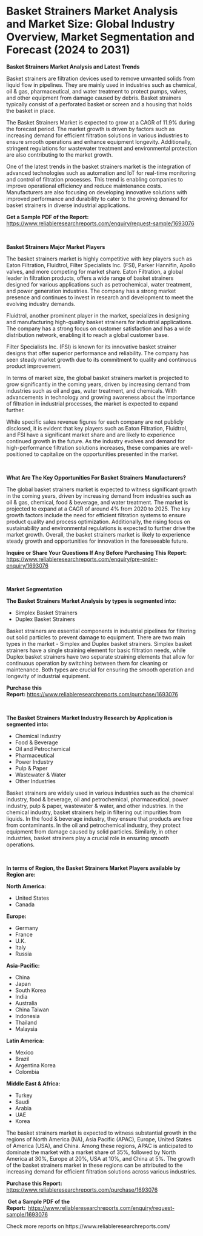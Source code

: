 <p><h1>Basket Strainers Market Analysis and Market Size: Global Industry Overview, Market Segmentation and Forecast (2024 to 2031)</h1></p><p><strong>Basket Strainers Market Analysis and Latest Trends</strong></p>
<p><p>Basket strainers are filtration devices used to remove unwanted solids from liquid flow in pipelines. They are mainly used in industries such as chemical, oil & gas, pharmaceutical, and water treatment to protect pumps, valves, and other equipment from damage caused by debris. Basket strainers typically consist of a perforated basket or screen and a housing that holds the basket in place.</p><p>The Basket Strainers Market is expected to grow at a CAGR of 11.9% during the forecast period. The market growth is driven by factors such as increasing demand for efficient filtration solutions in various industries to ensure smooth operations and enhance equipment longevity. Additionally, stringent regulations for wastewater treatment and environmental protection are also contributing to the market growth.</p><p>One of the latest trends in the basket strainers market is the integration of advanced technologies such as automation and IoT for real-time monitoring and control of filtration processes. This trend is enabling companies to improve operational efficiency and reduce maintenance costs. Manufacturers are also focusing on developing innovative solutions with improved performance and durability to cater to the growing demand for basket strainers in diverse industrial applications.</p></p>
<p><strong>Get a Sample PDF of the Report:&nbsp;</strong> <a href="https://www.reliableresearchreports.com/enquiry/request-sample/1693076">https://www.reliableresearchreports.com/enquiry/request-sample/1693076</a></p>
<p>&nbsp;</p>
<p><strong>Basket Strainers Major Market Players</strong></p>
<p><p>The basket strainers market is highly competitive with key players such as Eaton Filtration, Fluidtrol, Filter Specialists Inc. (FSI), Parker Hannifin, Apollo valves, and more competing for market share. Eaton Filtration, a global leader in filtration products, offers a wide range of basket strainers designed for various applications such as petrochemical, water treatment, and power generation industries. The company has a strong market presence and continues to invest in research and development to meet the evolving industry demands.</p><p>Fluidtrol, another prominent player in the market, specializes in designing and manufacturing high-quality basket strainers for industrial applications. The company has a strong focus on customer satisfaction and has a wide distribution network, enabling it to reach a global customer base.</p><p>Filter Specialists Inc. (FSI) is known for its innovative basket strainer designs that offer superior performance and reliability. The company has seen steady market growth due to its commitment to quality and continuous product improvement.</p><p>In terms of market size, the global basket strainers market is projected to grow significantly in the coming years, driven by increasing demand from industries such as oil and gas, water treatment, and chemicals. With advancements in technology and growing awareness about the importance of filtration in industrial processes, the market is expected to expand further.</p><p>While specific sales revenue figures for each company are not publicly disclosed, it is evident that key players such as Eaton Filtration, Fluidtrol, and FSI have a significant market share and are likely to experience continued growth in the future. As the industry evolves and demand for high-performance filtration solutions increases, these companies are well-positioned to capitalize on the opportunities presented in the market.</p></p>
<p>&nbsp;</p>
<p><strong>What Are The Key Opportunities For Basket Strainers Manufacturers?</strong></p>
<p><p>The global basket strainers market is expected to witness significant growth in the coming years, driven by increasing demand from industries such as oil & gas, chemical, food & beverage, and water treatment. The market is projected to expand at a CAGR of around 4% from 2020 to 2025. The key growth factors include the need for efficient filtration systems to ensure product quality and process optimization. Additionally, the rising focus on sustainability and environmental regulations is expected to further drive the market growth. Overall, the basket strainers market is likely to experience steady growth and opportunities for innovation in the foreseeable future.</p></p>
<p><strong>Inquire or Share Your Questions If Any Before Purchasing This Report:</strong> <a href="https://www.reliableresearchreports.com/enquiry/pre-order-enquiry/1693076">https://www.reliableresearchreports.com/enquiry/pre-order-enquiry/1693076</a></p>
<p>&nbsp;</p>
<p><strong>Market Segmentation</strong></p>
<p><strong>The Basket Strainers Market Analysis by types is segmented into:</strong></p>
<p><ul><li>Simplex Basket Strainers</li><li>Duplex Basket Strainers</li></ul></p>
<p><p>Basket strainers are essential components in industrial pipelines for filtering out solid particles to prevent damage to equipment. There are two main types in the market - Simplex and Duplex basket strainers. Simplex basket strainers have a single straining element for basic filtration needs, while Duplex basket strainers have two separate straining elements that allow for continuous operation by switching between them for cleaning or maintenance. Both types are crucial for ensuring the smooth operation and longevity of industrial equipment.</p></p>
<p><strong>Purchase this Report:&nbsp;</strong><a href="https://www.reliableresearchreports.com/purchase/1693076">https://www.reliableresearchreports.com/purchase/1693076</a></p>
<p>&nbsp;</p>
<p><strong>The Basket Strainers Market Industry Research by Application is segmented into:</strong></p>
<p><ul><li>Chemical Industry</li><li>Food & Beverage</li><li>Oil and Petrochemical</li><li>Pharmaceutical</li><li>Power Industry</li><li>Pulp & Paper</li><li>Wastewater & Water</li><li>Other Industries</li></ul></p>
<p><p>Basket strainers are widely used in various industries such as the chemical industry, food & beverage, oil and petrochemical, pharmaceutical, power industry, pulp & paper, wastewater & water, and other industries. In the chemical industry, basket strainers help in filtering out impurities from liquids. In the food & beverage industry, they ensure that products are free from contaminants. In the oil and petrochemical industry, they protect equipment from damage caused by solid particles. Similarly, in other industries, basket strainers play a crucial role in ensuring smooth operations.</p></p>
<p>&nbsp;</p>
<p><strong>In terms of Region, the Basket Strainers Market Players available by Region are:</strong></p>
<p>
    <p> <strong> North America: </strong>
        <ul>
            <li>United States</li>
            <li>Canada</li>
        </ul>
        </p> 
    <p> <strong> Europe: </strong>
        <ul>
            <li>Germany</li>
            <li>France</li>
            <li>U.K.</li>
            <li>Italy</li>
            <li>Russia</li>
        </ul>
        </p> 
    <p> <strong> Asia-Pacific: </strong>
        <ul>
            <li>China</li>
            <li>Japan</li>
            <li>South Korea</li>
            <li>India</li>
            <li>Australia</li>
            <li>China Taiwan</li>
            <li>Indonesia</li>
            <li>Thailand</li>
            <li>Malaysia</li>
        </ul>
        </p> 
    <p> <strong> Latin America: </strong>
        <ul>
            <li>Mexico</li>
            <li>Brazil</li>
            <li>Argentina Korea</li>
            <li>Colombia</li>
        </ul>
        </p> 
    <p> <strong> Middle East & Africa: </strong>
        <ul>
            <li>Turkey</li>
            <li>Saudi</li>
            <li>Arabia</li>
            <li>UAE</li>
            <li>Korea</li>
        </ul>
    </p>
    </p>
<p><p>The basket strainers market is expected to witness substantial growth in the regions of North America (NA), Asia Pacific (APAC), Europe, United States of America (USA), and China. Among these regions, APAC is anticipated to dominate the market with a market share of 35%, followed by North America at 30%, Europe at 20%, USA at 10%, and China at 5%. The growth of the basket strainers market in these regions can be attributed to the increasing demand for efficient filtration solutions across various industries.</p></p>
<p><strong>Purchase this Report: </strong><a href="https://www.reliableresearchreports.com/purchase/1693076">https://www.reliableresearchreports.com/purchase/1693076</a></p>
<p>&nbsp;<strong>Get a Sample PDF of the Report:&nbsp;&nbsp;</strong><a href="https://www.reliableresearchreports.com/enquiry/request-sample/1693076">https://www.reliableresearchreports.com/enquiry/request-sample/1693076</a></p>
<p><strong></strong></p>
<p>Check more reports on https://www.reliableresearchreports.com/</p>